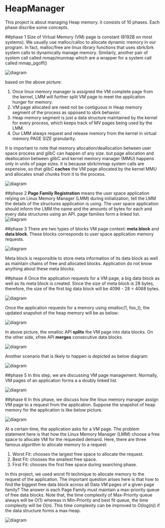 # HeapManager

This project is about managing Heap memory. it consists of 10 phases. Each phase discribe some concepts.

##phase 1
Size of Virtual Memory (VM) page is constant (8192B on most systems). We usually use malloc/calloc to allocate 
dynamic memory in our program. In fact, malloc/free are linux library functions that uses sbrk/brk system calls
to dynamically manage memory. Similarly, another pair of system call called mmap/munmap which are a wrapper for
a system call called mmap_pgoff()

![diagram](phase%201/mmap.png)

based on the above picture:
1. Once linux memory manager is assigned the VM complete page from the kernel, LMM will further split VM page to meet 
the application hunger for memory.
2. VM page allocated are need not be contiguous in Heap memory segment of the process as opposed to sbrk behavior.
3. Heap memory segment is just a data structure maintained by the kernel for every process, which keeps track of MV pages
being used by the LMM.
4. Our LMM always request and release memory from the kernel in virtual memory PAGE SIZE granularity.

It is important to note that memory allocation/deallocation between user space process and glibC can happen of any size.
but page allocation and deallocation between glibC and kernel memory manager (MMU) happens only in units of page sizes. it is
because sbrk/mmap system calls are expensive, so that glibC **caches** the VM page allocated by the kernel MMU and allocates 
small chunks from it to the process.

![diagram](phase%201/pageCaching.png)

##phase 2
**Page Family Registration** means the user space application relying on Linux Memory Manager (LMM) during initialization,
tell the LMM the details of the structures application is using.
The user space application should inform the LMM the name and the amounts of bytes for each and every data structures using an API.
page families form a linked list.
![diagram](phase%202/pageFamily.png)

##phase 3
There are two types of blocks VM page context: **meta block** and **data block**. These blocks corresponds to user space application 
memory requests.

![diagram](phase%203/metablock.png)

Meta block is responsible to store meta information of its data block as well as maintain chains of free and allocated blocks.
Application do not know anything about these meta blocks.

##phase 4
Once the application requests for a VM page, a big data block as well as its meta block is created. Since the size of meta block
is 28 bytes, therefore, the size of the first big data block will be 4096 - 28 = 4068 bytes.

![diagram](phase%204/bigdatablock.png)

Once the application requests for a memory using xmalloc(1, foo_t), the updated snapshot of the heap memory will be as below:

![diagram](phase%204/bigdatablock2.png)

In above picture, the xmalloc API **splits** the VM page into data blocks. On the other side, xfree API **merges** consecutive 
data blocks.

![diagram](phase%204/bigdatablock3.png)

Another scenario that is likely to happen is depicted as below diagram:

![diagram](phase%204/merging.png)

##phase 5
In this step, we are discussing VM page management. Normally, VM pages of an application forms a a doubly linked list.

![diagram](phase%205/vm.png)

##phase 6
In this phase, we discuss how the linux memory manager assign VM page to a request from the application. Suppose the snapshot
of heap memory for the application is like below picture.

![diagram](phase%206/block.png)

At a certain time, the application asks for a VM page. The problem statement here is that how the Linux Memory Manager (LMM)
choose a free space to allocate VM for the requested demand. Here, there are three famous algorithm to allocate memory to a 
request: 
1. Worst Fit: chooses the largest free space to allocate the request.
2. Best Fit: chooses the smallest free space.
3. First Fit: chooses the first free space during searching phase.

In this project, we used worst fit technique to allocate memory to the request of the application. The important question 
arises here is that how to find the biggest free data block across all Data VM pages of a given page family? The answer is 
each Page Family must maintain a max-priority queue of free data blocks. Note that, the time complexity of Max-Priority queue
always will be O(1) whereas in Min-Priority and best fit queue, the time complexity will be O(n). This time complexity can be improved to
O(log(n)) if the data structure forms a max-heap.

![diagram](phase%206/pq.png)